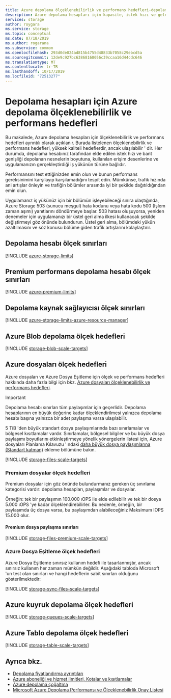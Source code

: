 ```yaml
---
title: Azure depolama ölçeklenebilirlik ve performans hedefleri-depolama hesapları
description: Azure depolama hesapları için kapasite, istek hızı ve gelen ve giden bant genişliği dahil olmak üzere ölçeklenebilirlik ve performans hedefleri hakkında bilgi edinin.
services: storage
author: roygara
ms.service: storage
ms.topic: conceptual
ms.date: 07/18/2019
ms.author: rogarana
ms.subservice: common
ms.openlocfilehash: 293d0de024ad815b4755d48833b7058c29ebcd5a
ms.sourcegitcommit: 12de9c927bc63868168056c39ccaa16d44cdc646
ms.translationtype: MT
ms.contentlocale: tr-TR
ms.lasthandoff: 10/17/2019
ms.locfileid: "72513277"
---
```

# <a name="azure-storage-scalability-and-performance-targets-for-storage-accounts"></a>Depolama hesapları için Azure depolama ölçeklenebilirlik ve performans hedefleri

Bu makalede, Azure depolama hesapları için ölçeklenebilirlik ve performans hedefleri ayrıntılı olarak açıklanır. Burada listelenen ölçeklenebilirlik ve performans hedefleri, yüksek kaliteli hedeflerdir, ancak ulaşılabilir ' dir. Her durumda, depolama hesabınız tarafından elde edilen istek hızı ve bant genişliği depolanan nesnelerin boyutuna, kullanılan erişim desenlerine ve uygulamanızın gerçekleştirdiği iş yükünün türüne bağlıdır.

Performansını test ettiğinizden emin olun ve bunun performans gereksinimini karşılayıp karşılamadığını tespit edin. Mümkünse, trafik hızında ani artışlar önleyin ve trafiğin bölümler arasında iyi bir şekilde dağıtıldığından emin olun.

Uygulamanız iş yükünüz için bir bölümün işleyebileceği sınıra ulaştığında, Azure Storage 503 (sunucu meşgul) hata kodunu veya hata kodu 500 (Işlem zaman aşımı) yanıtlarını döndürmeye başlar. 503 hatası oluşuyorsa, yeniden denemeler için uygulamanızı bir üstel geri alma ilkesi kullanacak şekilde değiştirmeyi göz önünde bulundurun. Üstel geri alma, bölümdeki yükün azaltılmasını ve söz konusu bölüme giden trafik artışlarını kolaylaştırır.

## <a name="storage-account-scale-limits"></a>Depolama hesabı ölçek sınırları

[!INCLUDE [azure-storage-limits](../../../includes/azure-storage-limits.md)]

## <a name="premium-performance-storage-account-scale-limits"></a>Premium performans depolama hesabı ölçek sınırları

[!INCLUDE [azure-premium-limits](../../../includes/azure-storage-limits-premium.md)]

## <a name="storage-resource-provider-scale-limits"></a>Depolama kaynak sağlayıcısı ölçek sınırları

[!INCLUDE [azure-storage-limits-azure-resource-manager](../../../includes/azure-storage-limits-azure-resource-manager.md)]

## <a name="azure-blob-storage-scale-targets"></a>Azure Blob depolama ölçek hedefleri

[!INCLUDE [storage-blob-scale-targets](../../../includes/storage-blob-scale-targets.md)]

## <a name="azure-files-scale-targets"></a>Azure dosyaları ölçek hedefleri

Azure dosyaları ve Azure Dosya Eşitleme için ölçek ve performans hedefleri hakkında daha fazla bilgi için bkz. [Azure dosyaları ölçeklenebilirlik ve performans hedefleri](../files/storage-files-scale-targets.md).

> [!IMPORTANT]
> Depolama hesabı sınırları tüm paylaşımlar için geçerlidir. Depolama hesaplarının en büyük değerine kadar ölçeklendirilmesi yalnızca depolama hesabı başına yalnızca bir adet paylaşma varsa ulaşılabilir.
>
> 5 TiB 'den büyük standart dosya paylaşımlarında bazı sınırlamalar ve bölgesel kısıtlamalar vardır.
> Sınırlamalar, bölgesel bilgiler ve bu büyük dosya paylaşımı boyutlarını etkinleştirmeye yönelik yönergelerin listesi için, Azure dosyaları Planlama Kılavuzu ' ndaki [daha büyük dosya paylaşımlarına (Standart katman)](../files/storage-files-planning.md#onboard-to-larger-file-shares-standard-tier) ekleme bölümüne bakın.

[!INCLUDE [storage-files-scale-targets](../../../includes/storage-files-scale-targets.md)]

### <a name="premium-files-scale-targets"></a>Premium dosyalar ölçek hedefleri

Premium dosyalar için göz önünde bulundurmanız gereken üç sınırlama kategorisi vardır: depolama hesapları, paylaşımlar ve dosyalar.

Örneğin: tek bir paylaşımın 100.000 ıOPS ile elde edilebilir ve tek bir dosya 5.000 ıOPS 'ye kadar ölçeklendirebilirler. Bu nedenle, örneğin, bir paylaşımda üç dosya varsa, bu paylaşımdan alabileceğiniz Maksimum IOPS 15.000 olur.

#### <a name="premium-file-share-limits"></a>Premium dosya paylaşma sınırları

[!INCLUDE [storage-files-premium-scale-targets](../../../includes/storage-files-premium-scale-targets.md)]

### <a name="azure-file-sync-scale-targets"></a>Azure Dosya Eşitleme ölçek hedefleri

Azure Dosya Eşitleme sınırsız kullanım hedefi ile tasarlanmıştır, ancak sınırsız kullanım her zaman mümkün değildir. Aşağıdaki tabloda Microsoft 'un test olan sınırları ve hangi hedeflerin sabit sınırları olduğunu gösterilmektedir:

[!INCLUDE [storage-sync-files-scale-targets](../../../includes/storage-sync-files-scale-targets.md)]

## <a name="azure-queue-storage-scale-targets"></a>Azure kuyruk depolama ölçek hedefleri

[!INCLUDE [storage-queues-scale-targets](../../../includes/storage-queues-scale-targets.md)]

## <a name="azure-table-storage-scale-targets"></a>Azure Tablo depolama ölçek hedefleri

[!INCLUDE [storage-table-scale-targets](../../../includes/storage-tables-scale-targets.md)]

## <a name="see-also"></a>Ayrıca bkz.

- [Depolama fiyatlandırma ayrıntıları](https://azure.microsoft.com/pricing/details/storage/)
- [Azure aboneliği ve hizmet limitleri, Kotalar ve kısıtlamalar](../../azure-subscription-service-limits.md)
- [Azure depolama çoğaltma](../storage-redundancy.md)
- [Microsoft Azure Depolama Performansı ve Ölçeklenebilirlik Onay Listesi](../storage-performance-checklist.md)
